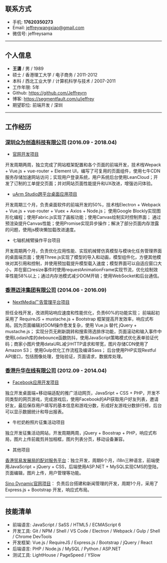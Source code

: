 ## 联系方式

- 手机: **17620350273**
- Email: jeffreywangxiao@gmail.com
- 微信号: jeffreysama

---

## 个人信息

- **王潇** / 男 / 1989
- 硕士 / 香港理工大学 / 电子商务 / 2011-2012
- 本科 / 西北工业大学 / 计算机科学与技术 / 2007-2011
- 工作年限: 5年
- Github: <https://github.com/Jeffreyrn>
- 博客: <https://segmentfault.com/u/jeffrey>
- 期望职位: 前端开发 / 深圳

---

## 工作经历

### [深圳众为创造科技有限公司](https://www.ufactory.cc) (2016.09 - 2018.04)

- [官网开发项目](https://www.ufactory.cc)

开发周期两周，独立完成了网站框架配置和各个页面的前端开发，技术栈Wepack + Vue.js + vue-router + Element UI，编写了可复用的页面组件，使用七牛CDN服务存储加速网站访问；实现用户登录系统，用户系统后台使用LeanCloud；开发了订制的工单提交页面；并对网站页面性能提升和UX改进，增强访问体验。

- [uArm Studio跨平台桌面应用项目](https://www.ufactory.cc/#/en/support/)

开发周期三个月，负责桌面软件的前端开发的50%，技术栈Electron + Webpack + Vue.js + vue-router + Vuex + Axios + Node.js；
使用Google Blockly实现图形化编程；使用Fabric.js实现了画板功能；使用Canvas绘制实时控制界面；
通过预渲染提升Canvas性能；使用Promise实现异步操作；解决了部分页面内存泄露的问题，使用js模块懒加载改进速度。

- 七轴机械臂操作平台项目

开发周期两个月，负责优化应用性能、实现机械臂仿真模型与模块化任务管理界面的桌面端页面；使用Three.js实现了模型的导入和动画，模型组件化，方便其他模块对其引用和控制，并使用预加载提升模型载入速度；模型界面可以自适应窗口大小，并在窗口resize事件时使用requestAnimationFrame实现节流，优化绘制效率性能58%以上；通过内存池模式减少DOM开销；使用WebSocket和后台通信。

### [香港迈沣集团有限公司](https://www.madmadgroup.com/) (2014.06 - 2016.09)

- [NextMedia广告管理平台项目](http://uat.nextclassified.com/nmadv_admin/)

担任全栈开发，改进网站响应速度和性能优化，负责60%的功能实现；
前端起初采用了 RequireJS + mustache.js + Bootstrap 框架提高开发效率，响应式布局。因为页面编辑对DOM操作愈发复杂，使用 Vue.js 替代 jQuery + mustache.js；
实现分页无刷新跳转和搜索筛选排序功能，页面滚动和输入事件中使用Lodash库的debounce函数防抖，使用JavaScript策略模式优化表单验证代码；商家小图片使用dataURL减少HTTP请求和带宽，图片存储CDN使用了Amazon S3；
使用Gulp优化工作流程及编译Sass；
后台使用PHP实现Restful API接口，包括图像处理，登陆验证，页面请求，数据库处理。

### [香港升华在线有限公司](https://www.youfind.hk/seo-online.html) (2012.09 - 2014.04)

- [Facebook应用开发项目](https://www.facebook.com/istorejw/)

独立开发桌面端+移动端适配的推广活动网页，JavaSript + CSS + PHP，开发不同类型的网页游戏，完成游戏后，使用Facebook的API获取用户好友列表，邀请好友，最后保存用户填写的基本信息和游戏分数，形成好友游戏分数排行榜，后台可以显示数据统计和导出报表。

- 牛栏奶粉照片征集活动项目

独立开发征集活动网站，开发周期两周，jQuery + Boostrap + PHP，响应式布局，图片上传前裁剪并加相框，图片列表分页，移动设备兼容。

- 其他项目

[香港贸易发展局的配对服务平台](http://businessmatching.hktdc.com/en/index.html)：独立开发，周期6个月，i18n三种语言，前端使用JavaScript + jQuery + CSS，后端使用ASP.NET + MySQL实现CMS的登陆，页面编辑，图片上传，用户管理等功能。

[Sino Dynamic官网项目](http://www.sinodynamic.com)： 负责后台搭建和新闻管理的开发，周期1个月，采用了Express.js + Bootstrap 开发，响应式布局。

---

## 技能清单

- 前端语言: JavaScript / SaSS / HTML5 / ECMAScript 6
- 开发工具: Git / NPM / Shell / VS Code / Electron / Webpack / Gulp / Shell / Chrome DevTools
- 开发框架: Vue.js / RequireJS / Express.js / Bootstrap / jQuery / React
- 后端语言: PHP / Node.js / MySQL / Python / ASP.NET
- 测试工具: LightHouse / PageSpeed / YSlow
